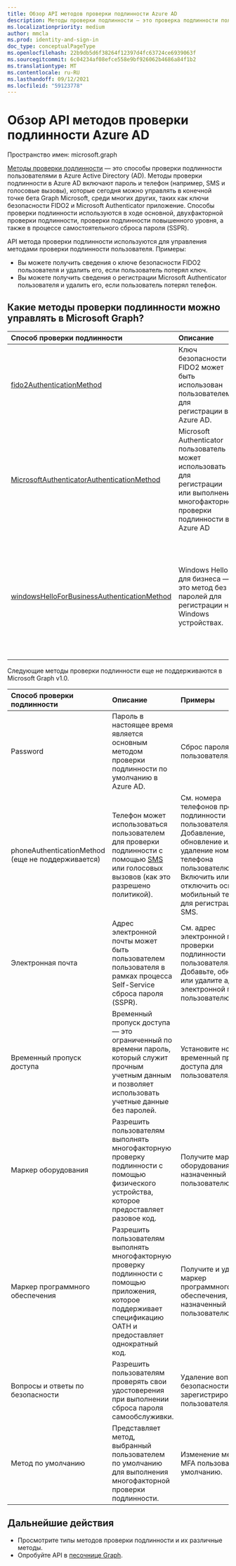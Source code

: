 ```yaml
---
title: Обзор API методов проверки подлинности Azure AD
description: Методы проверки подлинности — это проверка подлинности пользователями в Azure AD.
ms.localizationpriority: medium
author: mmcla
ms.prod: identity-and-sign-in
doc_type: conceptualPageType
ms.openlocfilehash: 22b9db5d6f38264f12397d4fc63724ce6939063f
ms.sourcegitcommit: 6c04234af08efce558e9bf926062b4686a84f1b2
ms.translationtype: MT
ms.contentlocale: ru-RU
ms.lasthandoff: 09/12/2021
ms.locfileid: "59123778"
---
```

# <a name="azure-ad-authentication-methods-api-overview"></a>Обзор API методов проверки подлинности Azure AD

Пространство имен: microsoft.graph

[Методы проверки подлинности](/azure/active-directory/authentication/concept-authentication-methods) — это способы проверки подлинности пользователями в Azure Active Directory (AD). Методы проверки подлинности в Azure AD включают пароль и телефон (например, SMS и голосовые вызовы), которые сегодня можно управлять в конечной точке бета Graph Microsoft, среди многих других, таких как ключи безопасности FIDO2 и Microsoft Authenticator приложение. Способы проверки подлинности используются в ходе основной, двухфакторной проверки подлинности, проверки подлинности повышенного уровня, а также в процессе самостоятельного сброса пароля (SSPR).

API метода проверки подлинности используются для управления методами проверки подлинности пользователя. Примеры:

* Вы можете получить сведения о ключе безопасности FIDO2 пользователя и удалить его, если пользователь потерял ключ.
* Вы можете получить сведения о регистрации Microsoft Authenticator пользователя и удалить его, если пользователь потерял телефон.

## <a name="what-authentication-methods-can-be-managed-in-microsoft-graph"></a>Какие методы проверки подлинности можно управлять в Microsoft Graph?

|Способ проверки подлинности        | Описание |Примеры     |
|:---------------------------|:------------|:------------|
|[fido2AuthenticationMethod](fido2authenticationmethod.md)|Ключ безопасности FIDO2 может быть использован пользователем для регистрации в Azure AD.|Удаление потерянного ключа безопасности FIDO2.|
|[MicrosoftAuthenticatorAuthenticationMethod](microsoftauthenticatorauthenticationmethod.md)|Microsoft Authenticator пользователь может использовать для регистрации или выполнения многофакторной проверки подлинности в Azure AD|Удаление метода Microsoft Authenticator проверки подлинности.|
|[windowsHelloForBusinessAuthenticationMethod](windowsHelloForBusinessAuthenticationMethod.md)|Windows Hello для бизнеса — это метод без паролей для регистрации на Windows устройствах.|См. устройства, на которых пользователь Windows Hello для входа в бизнес. Удаление учетных данных Windows Hello для бизнеса.|

Следующие методы проверки подлинности еще не поддерживаются в Microsoft Graph v1.0.

|Способ проверки подлинности        | Описание |Примеры     |
|:---------------------------|:------------|:------------|
|Password | Пароль в настоящее время является основным методом проверки подлинности по умолчанию в Azure AD.|Сброс пароля пользователя.|
|phoneAuthenticationMethod (еще не поддерживается) |Телефон может использоваться пользователем для проверки подлинности с помощью [SMS](/azure/active-directory/authentication/concept-authentication-methods#phone-options) или голосовых вызовов (как это разрешено политикой).|См. номера телефонов проверки подлинности пользователя. Добавление, обновление или удаление номера телефона пользователю. Включить или отключить основной мобильный телефон для регистрации SMS.|
|Электронная почта |Адрес электронной почты может быть пользователем пользователя в рамках процесса Self-Service сброса пароля (SSPR).|См. адрес электронной почты проверки подлинности пользователя. Добавьте, обновите или удалите адрес электронной почты пользователю.|
|Временный пропуск доступа |Временный пропуск доступа — это ограниченный по времени пароль, который служит прочным учетным данным и позволяет использовать учетные данные без паролей. | Установите новый временный пропуск доступа для пользователя.|
|Маркер оборудования | Разрешить пользователям выполнять многофакторную проверку подлинности с помощью физического устройства, которое предоставляет разовое код. | Получите маркер оборудования, назначенный пользователю.|
|Маркер программного обеспечения | Разрешить пользователям выполнять многофакторную проверку подлинности с помощью приложения, которое поддерживает спецификацию OATH и предоставляет однократный код. | Получите и удалите маркер программного обеспечения, назначенный пользователю.|
|Вопросы и ответы по безопасности | Разрешить пользователям проверять свои удостоверения при выполнении сброса пароля самообслуживки. |Удаление вопроса безопасности зарегистрированного пользователя.|
|Метод по умолчанию | Представляет метод, выбранный пользователем по умолчанию для выполнения многофакторной проверки подлинности.| Изменение метода MFA пользователя по умолчанию.|

## <a name="next-steps"></a>Дальнейшие действия

* Просмотрите типы методов проверки подлинности и их различные методы.
* Опробуйте API в [песочнице Graph](https://developer.microsoft.com/graph/graph-explorer).
